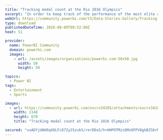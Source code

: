 ```yaml
---
title: "Tracking medal count at the Rio 2016 Olympics"
excerpt: "In order to keep track of the performance of the most elite athletes in the world at the Rio 2016 Summer Olympics, I created a Power BI report using"
webUrl: https://community.powerbi.com/t5/Data-Stories-Gallery/Tracking-medal-count-at-the-Rio-2016-Olympics/m-p/57015
type: download
publishedDateTime: 2016-08-09T09:52:00Z
heat: 51

provider:
  name: PowerBI Community
  domain: powerbi.com
  images:
    - url: /assets/images/organizations/powerbi.com-50x50.jpg
      width: 50
      height: 50

topics:
  - Power BI
tags:
  - Entertainment
  - Sports

images:
  - url: https://community.powerbi.com/oxcrx34285/attachments/oxcrx34285/DataStoriesGallery/212/1/PowerBIOlympics.jpg
    width: 1148
    height: 670
    title: "Tracking medal count at the Rio 2016 Olympics"

secured: "vuADYjdWU0qX8LFcD7Zy25zukS/rerDDa3/h+HHPOTMzzQMz0FPV8gkBZS6rNmSruyozlR2UfMrsUtFiwNB3Ujv1QjC9Z4JfsRGpB+8kOXPeJiaRAnnC01rVtQA1Z/1jY6PdyQ0wC7Bt2pWfbYoAiJm1dCOHij07YsQI0q7DcXDDwK70qLsMSh9vLLi2iG3oIn+Z8yGJZBEIuRXL22R+/hq/ICCWPFPTu4HVn+lQKQ8yvQxCN0jfv9Xm7nt1cn035at2aE9S84+ib3f6ih+denihxjHdoHhP8RfqbimXPpl2Z3dIUAgsvI5hXdFJ5vN/nKUsx30S6EMm5bNb7Cf+I0OdrOfZBaa+vdTnEBI6tk5lsv9af5xw+Vu1CNQbAqds;AVjVxNyLVtXLdKMIFaTsnQ=="
---
```


